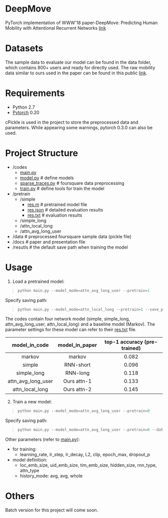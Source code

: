 # DeepMove
PyTorch implementation of WWW'18  paper-DeepMove: Predicting Human Mobility with Attentional Recurrent Networks [link](https://dl.acm.org/citation.cfm?id=3178876.3186058)

# Datasets
The sample data to evaluate our model can be found in the data folder, which contains 800+ users and ready for directly used. The raw mobility data similar to ours used in the paper can be found in this public [link](https://sites.google.com/site/yangdingqi/home/foursquare-dataset).

# Requirements
- Python 2.7
- [Pytorch](https://pytorch.org/previous-versions/) 0.20

cPickle is used in the project to store the preprocessed data and parameters. While appearing some warnings, pytorch 0.3.0 can also be used.

# Project Structure
- /codes
    - [main.py](https://github.com/vonfeng/DeepMove/blob/master/codes/main.py)
    - [model.py](https://github.com/vonfeng/DeepMove/blob/master/codes/model.py) # define models
    - [sparse_traces.py](https://github.com/vonfeng/DeepMove/blob/master/codes/sparse_traces.py) # foursquare data preprocessing 
    - [train.py](https://github.com/vonfeng/DeepMove/blob/master/codes/train.py) # define tools for train the model
- /pretrain
    - /simple
        - [res.m](https://github.com/vonfeng/DeepMove/blob/master/pretrain/simple/res.m) # pretrained model file
        - [res.json](https://github.com/vonfeng/DeepMove/blob/master/pretrain/simple/res.json) # detailed evaluation results
        - [res.txt](https://github.com/vonfeng/DeepMove/blob/master/pretrain/simple/res.txt) # evaluation results
    - /simple_long
    - /attn_local_long
    - /attn_avg_long_user
- /data # preprocessed foursquare sample data (pickle file)
- /docs # paper and presentation file
- /resutls # the default save path when training the model

# Usage
1. Load a pretrained model:
> ```python
> python main.py --model_mode=attn_avg_long_user --pretrain=1
> ```
Specify saving path:
> ```python
> python main.py --model_mode=attn_local_long --pretrain=1 --save_path=../results_foursquare/ > ../results_foursquare/out
> ```

The codes contain four network model (simple, simple_long, attn_avg_long_user, attn_local_long) and a baseline model (Markov). The parameter settings for these model can refer to their [res.txt](https://github.com/vonfeng/DeepMove/blob/master/pretrain/simple/res.txt) file.

|model_in_code | model_in_paper | top-1 accuracy (pre-trained)|
:---: |:---:|:---:
|markov | markov | 0.082|
|simple | RNN-short | 0.096|
|simple_long | RNN-long | 0.118|
|attn_avg_long_user | Ours attn-1 | 0.133|
|attn_local_long | Ours attn-2 | 0.145|

2. Train a new model:
> ```python
> python main.py --model_mode=attn_avg_long_user --pretrain=0
> ```
Specify saving path:
> ```python
> python main.py --model_mode=attn_avg_long_user --pretrain=0 --data_path=../data/LA/ --data_name=foursquare_la --save_path=../results_la/attn_avg_long_user/ > ../results_la/attn_avg_long_user/out
> ```

Other parameters (refer to [main.py](https://github.com/vonfeng/DeepMove/blob/master/codes/main.py)):
- for training: 
    - learning_rate, lr_step, lr_decay, L2, clip, epoch_max, dropout_p
- model definition: 
    - loc_emb_size, uid_emb_size, tim_emb_size, hidden_size, rnn_type, attn_type
    - history_mode: avg, avg, whole

# Others
Batch version for this project will come soon.
